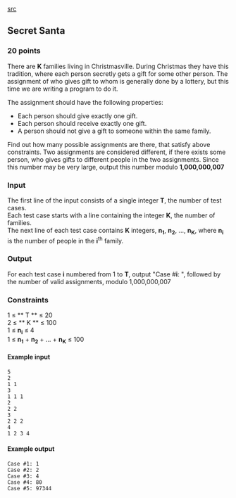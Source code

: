 [src](https://www.facebook.com/hackercup/problems.php?pid=1427296790834577&round=1433361756892155)

## Secret Santa

### 20 points 

There are **K** families living in Christmasville. During Christmas they have
this tradition, where each person secretly gets a gift for some other person.
The assignment of who gives gift to whom is generally done by a lottery, but
this time we are writing a program to do it.

The assignment should have the following properties:  
* Each person should give exactly one gift.   
* Each person should receive exactly one gift.   
* A person should not give a gift to someone within the same family.   

Find out how many possible assignments are there, that satisfy above
constraints. Two assignments are considered different, if there exists some
person, who gives gifts to different people in the two assignments. Since this
number may be very large, output this number modulo **1,000,000,007**

### Input

The first line of the input consists of a single integer **T**, the number of
test cases.  
Each test case starts with a line containing the integer **K**, the number of
families.  
The next line of each test case contains **K** integers, **n<sub>1</sub>**,
**n<sub>2</sub>**, ..., **n<sub>K</sub>**, where **n<sub>i</sub>** is the
number of people in the **i**<sup>th</sup> family.

### Output

For each test case **i** numbered from 1 to **T**, output "Case #**i**: ",
followed by the number of valid assignments, modulo 1,000,000,007

### Constraints

1 ≤ ** T ** ≤ 20  
2 ≤ ** K ** ≤ 100  
1 ≤ **n<sub>i</sub>** ≤ 4  
1 ≤ **n<sub>1</sub>** \+ **n<sub>2</sub>** \+ ... + **n<sub>K</sub>** ≤ 100  

#### Example input

```
5
2
1 1
3
1 1 1
2
2 2
3
2 2 2
4
1 2 3 4

```

#### Example output

```
Case #1: 1
Case #2: 2
Case #3: 4
Case #4: 80
Case #5: 97344

```
